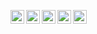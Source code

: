 [<img align="left" alt="linkedin" height="22px" src="https://img.shields.io/badge/-LinkedIn-B73A3E" />](https://www.linkedin.com/in/zaursharifov-404/) 
[<img align="left" alt="medium" height="22px" src="https://img.shields.io/badge/-Medium-B73A3E" />](https://medium.com/@zaur.sharifov)
[<img align="left" alt="codepen"  height="22px" src="https://img.shields.io/badge/-CodePen-B73A3E" />](https://codepen.io/zaursharifov)
[<img align="left" alt="instagram" height="22px" src="https://img.shields.io/badge/-Instagram-B73A3E" />](https://www.instagram.com/zaursharifov1)
<img align="left" height="22px" src="https://komarev.com/ghpvc/?username=ZaurSharifov&color=5E5E5E&label=views">




